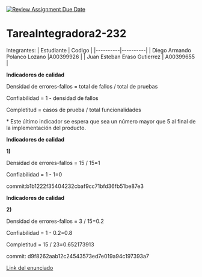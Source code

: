 [![Review Assignment Due Date](https://classroom.github.com/assets/deadline-readme-button-24ddc0f5d75046c5622901739e7c5dd533143b0c8e959d652212380cedb1ea36.svg)](https://classroom.github.com/a/n79VROXG)
# TareaIntegradora2-232

Integrantes:
| Estudiante | Codigo | 
|----------|----------|
| Diego Armando Polanco Lozano    |A00399926  | 
| Juan Esteban Eraso Gutierrez  | A00399655  | 

**Indicadores de calidad**

Densidad de errores-fallos = total de fallos / total de pruebas

Confiabilidad = 1 - densidad de fallos

Completitud = casos de prueba / total funcionalidades

\* Este último indicador se espera que sea un número mayor que 5 al final de la implementación del producto.

**Indicadores de calidad**

**1)**

Densidad de errores-fallos = 15 / 15=1

Confiabilidad = 1 - 1=0

commit:b1b1222f35404232cbaf9cc71bfd36fb51be87e3

**Indicadores de calidad**

**2)**

Densidad de errores-fallos = 3 / 15=0.2

Confiabilidad = 1 - 0.2=0.8

Completitud = 15 / 23=0.652173913

commit: d9f8262aab12c24543573ed7e019a94c197393a7



[Link del enunciado](https://docs.google.com/document/d/1Hw4UQA-riwi4d3a7AGtKQrOgWnJowk73/edit?usp=sharing&ouid=109415827520879394849&rtpof=true&sd=true)
